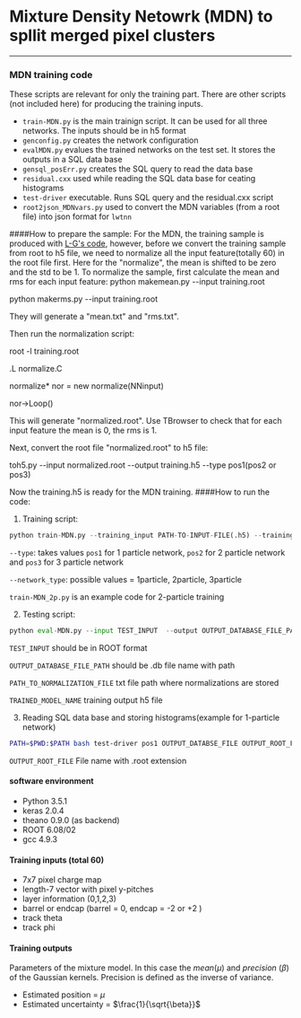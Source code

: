 # Mixture Density Netowrk (MDN) to spllit merged pixel clusters

----

### MDN training code
These scripts are relevant for only the training part. There are other scripts (not included here) for producing the training inputs.
* `train-MDN.py` is the main trainign script. It can be used for all three networks. The inputs should be in h5 format
* `genconfig.py` creates the network configuration
* `evalMDN.py` evalues the trained networks on the test set. It stores the outputs in a SQL data base
* `gensql_posErr.py` creates the SQL query to read the data base
* `residual.cxx` used while reading the SQL data base for ceating histograms
* `test-driver` executable. Runs SQL query and the residual.cxx script
* `root2json_MDNvars.py` used to convert the MDN variables (from a root file) into json format for `lwtnn`

####How to prepare the sample:
For the MDN, the training sample is produced with 
[L-G's code](https://gitlab.cern.ch/Atlas-Inner-Tracking/pixel-NN), however,
before we convert the training sample from root to h5 file, we need to normalize all the input feature(totally 60) in the root file first. 
Here for the "normalize", the mean is shifted to be zero and the std to be 1. 
To normalize the sample, first calculate the mean and rms for each input feature:
python makemean.py --input training.root 

python makerms.py --input training.root

They will generate a "mean.txt" and "rms.txt".

Then run the normalization script:

root -l training.root

.L normalize.C 

normalize* nor = new normalize(NNinput)

nor->Loop()

This will generate "normalized.root". Use TBrowser to check that for each input feature the mean is 0, the rms is 1.

Next, convert the root file "normalized.root" to h5 file:

toh5.py --input normalized.root --output training.h5 --type pos1(pos2 or pos3)

Now the training.h5 is ready for the MDN training.
####How to run the code:
1. Training script:

```python
python train-MDN.py --training_input PATH-TO-INPUT-FILE(.h5) --training_output OUTPUT-PATH --outFile OUTPUT-SUFFIX --network_type NETWORK-TYPE (1particle, 2particle, 3particle) --config <(python $PWD/genconfig.py --type TYPE (pos1,po2,po3))
```
`--type`: takes values `pos1` for 1 particle network, `pos2` for 2 particle network and `pos3` for 3 particle network

`--network_type`: possible values = 1particle, 2particle, 3particle

`train-MDN_2p.py` is an example code for 2-particle training

2. Testing script:

```python
python eval-MDN.py --input TEST_INPUT  --output OUTPUT_DATABASE_FILE_PATH --normalization PATH_TO_NORMALIZATION_FILE --network_type NETWORK-TYPE (1particle, 2particle, 3particle) --model_file TRAINED_MODEL_NAME (h5 file) --config <(python genconfig.py --type pos1/2/3)
```
`TEST_INPUT` should be in ROOT format

`OUTPUT_DATABASE_FILE_PATH` should be .db file name with path

`PATH_TO_NORMALIZATION_FILE` txt file path where normalizations are stored

`TRAINED_MODEL_NAME` training output h5 file

3. Reading SQL data base and storing histograms(example for 1-particle network)

```bash
PATH=$PWD:$PATH bash test-driver pos1 OUTPUT_DATABSE_FILE OUTPUT_ROOT_FILE
```
`OUTPUT_ROOT_FILE` File name with .root extension


#### software environment
* Python 3.5.1
* keras 2.0.4
* theano 0.9.0 (as backend)
* ROOT 6.08/02
* gcc 4.9.3

#### Training inputs (total 60)
* 7x7 pixel charge map
* length-7 vector with pixel y-pitches
* layer information (0,1,2,3)
* barrel or endcap (barrel = 0, endcap = -2 or +2 )
* track theta
* track phi

#### Training outputs
Parameters of the mixture model. In this case the _mean_($`\mu`$) and _precision_ ($`\beta`$) of the Gaussian kernels. Precision is defined as the inverse of variance.
* Estimated position = $`\mu`$
* Estimated uncertainty = $`\frac{1}{\sqrt{\beta}}`$


